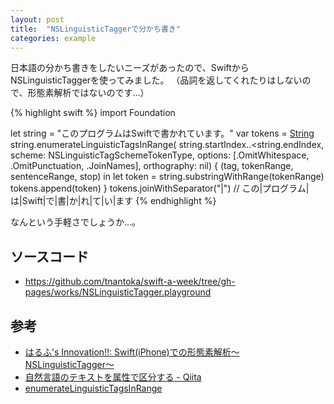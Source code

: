 ```yaml
---
layout: post
title:  "NSLinguisticTaggerで分かち書き"
categories: example
---
```


日本語の分かち書きをしたいニーズがあったので、SwiftからNSLinguisticTaggerを使ってみました。
（品詞を返してくれたりはしないので、形態素解析ではないのです…）

{% highlight swift %}
import Foundation

let string = "このプログラムはSwiftで書かれています。"
var tokens = [String]()
string.enumerateLinguisticTagsInRange(
    string.startIndex..<string.endIndex,
    scheme: NSLinguisticTagSchemeTokenType,
    options: [.OmitWhitespace, .OmitPunctuation, .JoinNames],
    orthography: nil) { (tag, tokenRange, sentenceRange, stop) in
        let token = string.substringWithRange(tokenRange)
        tokens.append(token)
}
tokens.joinWithSeparator("|") // この|プログラム|は|Swift|で|書|か|れ|て|い|ます
{% endhighlight %}

なんという手軽さでしょうか…。

## ソースコード

- <https://github.com/tnantoka/swift-a-week/tree/gh-pages/works/NSLinguisticTagger.playground>

## 参考

- [はるふ's Innovation!!: Swift(iPhone)での形態素解析〜NSLinguisticTagger〜](http://ha1f-blog.blogspot.jp/2015/04/swiftiphonenslinguistictagger.html)
- [自然言語のテキストを属性で区分する - Qiita](http://qiita.com/shu223/items/cf9e25ff60804044f437)
- [enumerateLinguisticTagsInRange](https://developer.apple.com/library/ios/documentation/Cocoa/Reference/Foundation/Classes/NSString_Class/#//apple_ref/occ/instm/NSString/enumerateLinguisticTagsInRange:scheme:options:orthography:usingBlock:)
